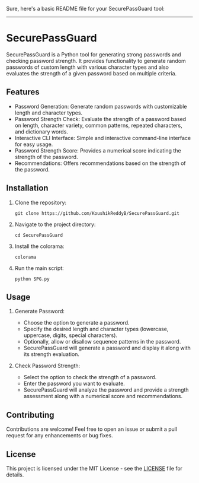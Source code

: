 Sure, here's a basic README file for your SecurePassGuard tool:

---

# SecurePassGuard

SecurePassGuard is a Python tool for generating strong passwords and checking password strength. It provides functionality to generate random passwords of custom length with various character types and also evaluates the strength of a given password based on multiple criteria.

## Features

- Password Generation: Generate random passwords with customizable length and character types.
- Password Strength Check: Evaluate the strength of a password based on length, character variety, common patterns, repeated characters, and dictionary words.
- Interactive CLI Interface: Simple and interactive command-line interface for easy usage.
- Password Strength Score: Provides a numerical score indicating the strength of the password.
- Recommendations: Offers recommendations based on the strength of the password.

## Installation

1. Clone the repository:

   ```
   git clone https://github.com/KoushikReddyB/SecurePassGuard.git
   ```

2. Navigate to the project directory:

   ```
   cd SecurePassGuard
   ```

3. Install the colorama:

   ```
   colorama
   ```

4. Run the main script:

   ```
   python SPG.py
   ```

## Usage

1. Generate Password:

   - Choose the option to generate a password.
   - Specify the desired length and character types (lowercase, uppercase, digits, special characters).
   - Optionally, allow or disallow sequence patterns in the password.
   - SecurePassGuard will generate a password and display it along with its strength evaluation.

2. Check Password Strength:

   - Select the option to check the strength of a password.
   - Enter the password you want to evaluate.
   - SecurePassGuard will analyze the password and provide a strength assessment along with a numerical score and recommendations.

## Contributing

Contributions are welcome! Feel free to open an issue or submit a pull request for any enhancements or bug fixes.

## License

This project is licensed under the MIT License - see the [LICENSE](#license) file for details.